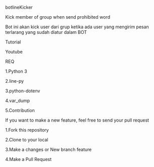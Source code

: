 
botlineKicker

Kick member of group when send prohibited word

Bot ini akan kick user dari grup ketika ada user yang mengirim pesan terlarang yang sudah diatur dalam BOT

Tutorial

Youtube

REQ

   1.Python 3

   2.line-py

   3.python-dotenv

   4.var_dump

   5.Contribution

If you want to make a new feature, feel free to send your pull request

   1.Fork this repository

   2.Clone to your local

   3.Make a changes or New branch feature

   4.Make a Pull Request
